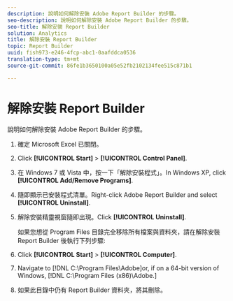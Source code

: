 ```yaml
---
description: 說明如何解除安裝 Adobe Report Builder 的步驟。
seo-description: 說明如何解除安裝 Adobe Report Builder 的步驟。
seo-title: 解除安裝 Report Builder
solution: Analytics
title: 解除安裝 Report Builder
topic: Report Builder
uuid: fish973-e246-4fcp-abc1-0aafddca0536
translation-type: tm+mt
source-git-commit: 86fe1b3650100a05e52fb2102134fee515c871b1

---
```



# 解除安裝 Report Builder

說明如何解除安裝 Adobe Report Builder 的步驟。

1. 確定 Microsoft Excel 已關閉。
1. Click **[!UICONTROL Start]** &gt; **[!UICONTROL Control Panel]**.
1. 在 Windows 7 或 Vista 中，按一下「解除安裝程式」。In Windows XP, click **[!UICONTROL Add/Remove Programs]**.
1. 隨即顯示已安裝程式清單。Right-click Adobe Report Builder and select **[!UICONTROL Uninstall]**.
1. 解除安裝精靈視窗隨即出現。Click **[!UICONTROL Uninstall]**.

   如果您想從 Program Files 目錄完全移除所有檔案與資料夾，請在解除安裝 Report Builder 後執行下列步驟:
1. Click **[!UICONTROL Start]** &gt; **[!UICONTROL Computer]**.
1. Navigate to [!DNL C:\Program Files\Adobe\]or, if on a 64-bit version of Windows, [!DNL C:\Program Files (x86)\Adobe.]
1. 如果此目錄中仍有 Report Builder 資料夾，將其刪除。
